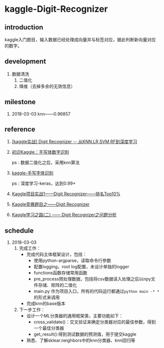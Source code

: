 # kaggle-Digit-Recognizer

## introduction

​	kaggle入门题目，输入数据已经处理成向量并与标签对应，据此判断新向量对应的数字。

## development

1. 数据清洗
   1. 二值化
   2. 降维（去掉多余的无效信息）

## milestone

1. 2018-03-03 knn——0.96857

## reference

1. <a href="http://blog.csdn.net/Dinosoft/article/details/50734539">[kaggle实战] Digit Recognizer -- 从KNN,LR,SVM,RF到深度学习</a>

2. <a href="http://blog.csdn.net/firethelife/article/details/51191530">初识Kaggle：手写体数字识别</a>

   ps : 数据二值化之后，采用knn算法

3. <a href="http://blog.csdn.net/buwei0239/article/details/78769985">kaggle-手写字体识别</a>

   ps : 深度学习-keras，达到0.99+

4. <a href="http://blog.csdn.net/u013691510/article/details/43195227">Kaggle项目实战1——Digit Recognizer——排名Top10%</a>

5. <a href="http://blog.csdn.net/laozhaokun/article/details/42749233">Kaggle竞赛题目之——Digit Recognizer</a>

6. <a href="http://blog.csdn.net/memoryjdch/article/details/75220498">Kaggle学习之路(二) —— Digit Recognizer之问题分析</a>

## schedule

1. 2018-03-03
   1. 完成工作：
      * 完成代码主体框架设计，包括：
        * 使用python-argparse，读取命令行参数
        * 配置logging，root log配置，未设计单独的logger
        * functions函数存储常用函数
        * pre_process预处理数据，包括将csv数据读入处理之后以npy文件存储、矩阵的二值化
        * main.py 作为项目入口，所有的代码运行都通过`python main -* *`的形式来调用
      * 完成knn的base版本
   2. 下一步工作：
      * 设计一个ML分类器的通用框架类，主要功能如下：
        * cross_validate()：交叉验证来确定分类器对应的最佳参数，得到一个最佳分类器
        * get_result():得到测试数据的预测值，用于提交kaggle
      * 熟悉、了解sklear.neighbors中的knn分类器、knn回归等